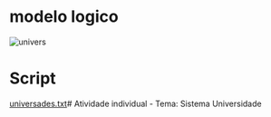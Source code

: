 
# modelo logico 



![univers](https://github.com/CplGustavo/Sistema-Universidade/assets/144744164/7d1f9df5-e92c-4252-98a5-bcf08c23f2f9)


# Script 

[universades.txt](https://github.com/CplGustavo/Sistema-Universidade/files/13468138/universades.txt)# Atividade individual - Tema: Sistema Universidade

